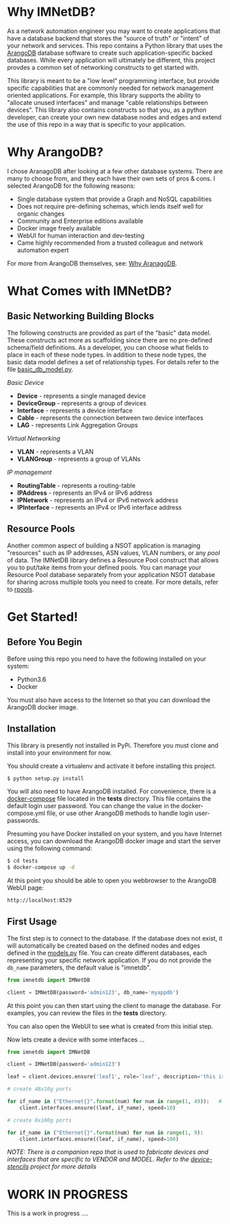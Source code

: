 # Why IMNetDB?

As a network automation engineer you may want to create applications that have a database backend that stores
the "source of truth" or "intent" of your network and services.  This repo contains a Python library that
uses the [ArangoDB](https://www.arangodb.com/) database software to create such application-specific backed
databases.  While every application will ultimately be different, this project provdes a common set of networking 
constructs to get started with.  

This library is meant to be a "low level" programming interface, but provide specific capabilities that are 
commonly needed for network management oriented applications.  For example, this library supports the ability
to "allocate unused interfaces" and manage "cable relationships between devices".  This library also contains 
constructs so that you, as a python developer, can create your own new database nodes and edges and extend the use 
of this repo in a way that is specific to your application.

# Why ArangoDB?

I chose AranagoDB after looking at a few other database systems.  There are many to choose from, and they each
have their own sets of pros & cons.  I selected ArangoDB for the following reasons:

  * Single database system that provide a Graph and NoSQL capabilities
  * Does not require pre-defining schemas, which lends itself well for organic changes
  * Community and Enterprise editions available
  * Docker image freely available
  * WebUI for human interaction and dev-testing 
  * Came highly recommended from a trusted colleague and network automation expert
  
For more from ArangoDB themselves, see: [Why AranagoDB](https://www.arangodb.com/why-arangodb/).  

# What Comes with IMNetDB?

## Basic Networking Building Blocks

The following constructs are provided as part of the "basic" data model.  These constructs act more as
scaffolding since there are no pre-defined schema/field definitions.  As a developer, you can choose what
fields to place in each of these node types.  In addition to these node types, the basic data model 
defines a set of relationship types.  For details refer to the file [basic_db_model.py](imnetdb/db/basic_db_model.py).
 
*Basic Device*

   * **Device** - represents a single managed device
   * **DeviceGroup** - represents a group of devices
   * **Interface** - represents a device interface
   * **Cable** - represents the connection between two device interfaces
   * **LAG** - represents Link Aggregation Groups

*Virtual Networking*
   
   * **VLAN** - represents a VLAN
   * **VLANGroup** - represents a group of VLANs
   
*IP management*

   * **RoutingTable** - represents a routing-table
   * **IPAddress** - represents an IPv4 or IPv6 address
   * **IPNetwork** - represents an IPv4 or IPv6 network address
   * **IPInterface** - represents an IPv4 or IPv6 interface address

## Resource Pools

Another common aspect of building a NSOT application is managing "resources" such as IP addresses, ASN values,
VLAN numbers, or any *pool* of data.  The IMNetDB library defines a Resource Pool construct that allows you to 
put/take items from your defined pools.  You can manage your Resource Pool database separately from your
application NSOT database for sharing across multiple tools you need to create.
For more details, refer to [rpools](imnetdb/rpools).

# Get Started!
   
## Before You Begin

Before using this repo you need to have the following installed on your system:

  * Python3.6
  * Docker
  
You must also have access to the Internet so that you can download the ArangoDB docker image.  
  
## Installation

This library is presently not installed in PyPi.  Therefore
you must clone and install into your environment for now.  

You should create a virtualenv and activate it before installing
this project.

````bash
$ python setup.py install
````

You will also need to have ArangoDB installed.  For convenience,
there is a [docker-compose](tests/docker-compose.yml) file located in the **tests** directory.  This
file contains the default login user password.  You can change the value in the docker-compose.yml file,
or use other ArangoDB methods to handle login user-passwords.

Presuming you have Docker installed on your system, and you have Internet access, you can
download the ArangoDB docker image and start the server using the following 
command:

```bash
$ cd tests
$ docker-compose up -d
```

At this point you should be able to open you webbrowser to the ArangoDB WebUI
page:

```bash
http://localhost:8529
```

## First Usage

The first step is to connect to the database.  If the database does not exist, it will automatically be
created based on the defined nodes and edges defined in the [models.py](imnetdb/db/basic_db_model.py) file.  You
can create different databases, each representing your specific network application.  If you do not provide
the `db_name` parameters, the default value is "imnetdb".

````python
from imnetdb import IMNetDB

client = IMNetDB(password='admin123', db_name='myappdb')
````

At this point you can then start using the client to manage the database.
For examples, you can review the files in the **tests** directory.

You can also open the WebUI to see what is created from this initial step.

Now lets create a device with some interfaces ...

````python
from imnetdb import IMNetDB

client = IMNetDB(password='admin123')

leaf = client.devices.ensure('leaf1', role='leaf', description='this is my spine')

# create 48x10g ports

for if_name in ("Ethernet{}".format(num) for num in range(1, 49)):   # range does not include stop value, so +1
    client.interfaces.ensure((leaf, if_name), speed=10)

# create 8x100g ports

for if_name in ("Ethernet{}".format(num) for num in range(1, 9):
    client.interfaces.ensure((leaf, if_name), speed=100)
````

*NOTE: There is a companion repo that is used to fabricate devices and interfaces that are specific to 
VENDOR and MODEL.  Refer to the [device-stencils](https://github.com/imnetdb/device-stencils)
project for more details*


# WORK IN PROGRESS

This is a work in progress ....
